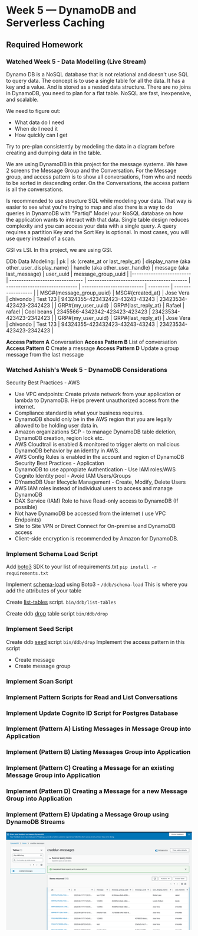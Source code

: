 # Week 5 — DynamoDB and Serverless Caching

## Required Homework

### Watched Week 5 - Data Modelling (Live Stream)

Dynamo DB is a NoSQL database that is not relational and doesn't use SQL to query data. The concept is to use a single table for all the data. It has a key and a value. And is stored as a nested data structure. There are no joins in DynamoDB, you need to plan for a flat table. NoSQL are fast, inexpensive, and scalable.

We need to figure out:
* What data do I need
* When do I need it
* How quickly can I get

Try to pre-plan consistently by modeling the data in a diagram before creating and dumping data in the table. 

We are using DynamoDB in this project for the message systems.
We have 2 screens the Message Group and the Conversation.
For the Message group, and access pattern is to show all conversations, from who and needs to be sorted in descending order.
On the Conversations, the access pattern is all the conversations.

Is recommended to use structure SQL while modeling your data. That way is easier to see what you're trying to map and also there is a way to do queries in DynamoDB with "Partiql"
Model your NoSQL database on how the application wants to interact with that data.
Single table design reduces complexity and you can access your data with a single query. 
A query requires a partition Key and the Sort Key is optional. In most cases, you will use query instead of a scan.

GSI vs LSI. In this project, we are using GSI.

DDb Data Modeling:
| pk                       | sk (create_at or last_reply_at) | display_name (aka other_user_display_name) | handle (aka other_user_handle) | message (aka last_message) | user_uuid | message_group_uuid |
|------------------------- | ------------------------------- | ------------------------------------------ | ------------------------------ | -------------------------- | --------- | ------------------ |
| MSG#{message_group_uuid} | MSG#{created_at}                | Jose Vera | chivondo | Test 123 | 94324355-423432423-43243-43243 | 23423534-423423-2342423 |
| GRP#{my_user_uuid} | GRP#{last_reply_at} | Rafael | rafael | Cool beans | 2345566-4342342-423423-423423 | 23423534-423423-2342423 |
| GRP#{my_user_uuid} | GRP#{last_reply_at} | Jose Vera | chivondo | Test 123 | 94324355-423432423-43243-43243 | 23423534-423423-2342423 |


**Access Pattern A** Conversation
**Access Pattern B** List of conversation
**Access Pattern C** Create a message
**Access Pattern D** Update a group message from the last message



### Watched Ashish's Week 5 - DynamoDB Considerations
Security Best Practices - AWS 
* Use VPC endpoints: Create private network from your application or lambda to DynamoDB. Helps prevent unauthorized access from the internet.
* Compliance standard is what your business requires.
* DynamoDB should only be in the AWS region that you are legally allowed to be holding user data in.
* Amazon organizations SCP - to manage DynamoDB table deletion, DynamoDB creation, region lock etc.
* AWS Cloudtrail is enabled & monitored to trigger alerts on malicious DynamoDB behavior by an identity in AWS.
* AWS Config Rules is enabled in the account and region of DynamoDB
Security Best Practices - Application
* DynamoDB to use appropiate Authentication - Use IAM roles/AWS Cognito Identity pool - Avoid IAM Users/Groups
* DYnamoDB User lifecycle Management - Create, Modify, Delete Users
* AWS IAM roles instead of individual users to access and manage DynamoDB
* DAX Service (IAM) Role to have Read-only access to DynamoDB (If possible)
* Not have DynamoDB be accessed from the internet ( use VPC Endpoints)
* Site to Site VPN or Direct Connect for On-premise and DynamoDB access
* Client-side encryption is recommended by Amazon for DynamoDB.

### Implement Schema Load Script
Add [boto3](https://boto3.amazonaws.com/v1/documentation/api/latest/index.html) SDK to your list of requirements.txt
`pip install -r requirements.txt`

Implement [schema-load](https://github.com/chivondo/aws-bootcamp-cruddur-2023/blob/main/bin/ddb/schema-load) using Boto3 - `/ddb/schema-load`
This is where you add the attributes of your table

Create [list-tables](https://github.com/chivondo/aws-bootcamp-cruddur-2023/blob/main/bin/ddb/list-tables) script. `bin/ddb/list-tables`

Create ddb [drop](https://github.com/chivondo/aws-bootcamp-cruddur-2023/blob/main/bin/ddb/drop) table script `bin/ddb/drop`

### Implement Seed Script

Create ddb [seed](https://github.com/chivondo/aws-bootcamp-cruddur-2023/blob/main/bin/ddb/seed) script `bin/ddb/drop`
Implement the access pattern in this script
* Create message
* Create message group

### Implement Scan Script

### Implement Pattern Scripts for Read and List Conversations


### Implement Update Cognito ID Script for Postgres Database

### Implement (Pattern A) Listing Messages in Message Group into Application

### Implement (Pattern B) Listing Messages Group into Application

### Implement (Pattern C) Creating a Message for an existing Message Group into Application

### Implement (Pattern D) Creating a Message for a new Message Group into Application

### Implement (Pattern E) Updating a Message Group using DynamoDB Streams

![cruddur-table](assets/cruddur-table-messages.png)

